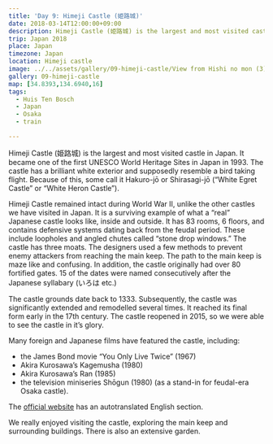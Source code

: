 ```yaml
---
title: 'Day 9: Himeji Castle (姫路城)'
date: 2018-03-14T12:00:00+09:00
description: Himeji Castle (姫路城) is the largest and most visited castle in Japan, and a UNESCO World Heritage Site. It was fully restored in 2015.
trip: Japan 2018
place: Japan
timezone: Japan
location: Himeji castle
image: ../../assets/gallery/09-himeji-castle/View from Hishi no mon (3).jpeg
gallery: 09-himeji-castle
map: [34.8393,134.6940,16]
tags:
  - Huis Ten Bosch
  - Japan
  - Osaka
  - train

---
```

Himeji Castle (姫路城) is the largest and most visited castle in Japan. It became one of the first UNESCO World Heritage Sites in Japan in 1993. The castle has a brilliant white exterior and supposedly resemble a bird taking flight. Because of this, some call it Hakuro-jō or Shirasagi-jō (“White Egret Castle” or “White Heron Castle”).

Himeji Castle remained intact during World War II, unlike the other castles we have visited in Japan. It is a surviving example of what a “real” Japanese castle looks like, inside and outside. It has 83 rooms, 6 floors, and contains defensive systems dating back from the feudal period. These include loopholes and angled chutes called “stone drop windows.” The castle has three moats. The designers used a few methods to prevent enemy attackers from reaching the main keep. The path to the main keep is maze like and confusing. In addition, the castle originally had over 80 fortified gates. 15 of the dates were named consecutively after the Japanese syllabary (いろは etc.)

The castle grounds date back to 1333. Subsequently, the castle was significantly extended and remodelled several times. It reached its final form early in the 17th century. The castle reopened in 2015, so we were able to see the castle in it’s glory.

Many foreign and Japanese films have featured the castle, including:

- the James Bond movie “You Only Live Twice” (1967)
- Akira Kurosawa’s Kagemusha (1980)
- Akira Kurosawa’s Ran (1985)
- the television miniseries Shōgun (1980) (as a stand-in for feudal-era Osaka castle).

The [official website](https://www.city.himeji.lg.jp/castle/index.html) has an autotranslated English section.

We really enjoyed visiting the castle, exploring the main keep and surrounding buildings. There is also an extensive garden.
